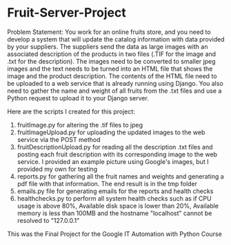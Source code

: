 # Fruit-Server-Project

Problem Statement:
You work for an online fruits store, and you need to develop a system that will update the catalog information with data provided by your suppliers. The suppliers send the data as large images with an associated description of the products in two files (.TIF for the image and .txt for the description). The images need to be converted to smaller jpeg images and the text needs to be turned into an HTML file that shows the image and the product description. The contents of the HTML file need to be uploaded to a web service that is already running using Django. You also need to gather the name and weight of all fruits from the .txt files and use a Python request to upload it to your Django server.

Here are the scripts I created for this project:
1) fruitImage.py for altering the .tif files to jpeg
2) fruitImageUpload.py for uploading the updated images to the web service via the POST method
3) fruitDescriptionUpload.py for reading all the description .txt files and posting each fruit description with its corresponding image to the web service. I provided an example picture using Google's images, but I provided my own for testing
4) reports.py for gathering all the fruit names and weights and generating a pdf file with that information. The end result is in the tmp folder
5) emails.py file for generating emails for the reports and health checks
6) healthchecks.py to perform all system health checks such as if CPU usage is above 80%, Available disk space is lower than 20%, Available memory is less than 100MB and the hostname "localhost" cannot be resolved to "127.0.0.1"

This was the Final Project for the Google IT Automation with Python Course
